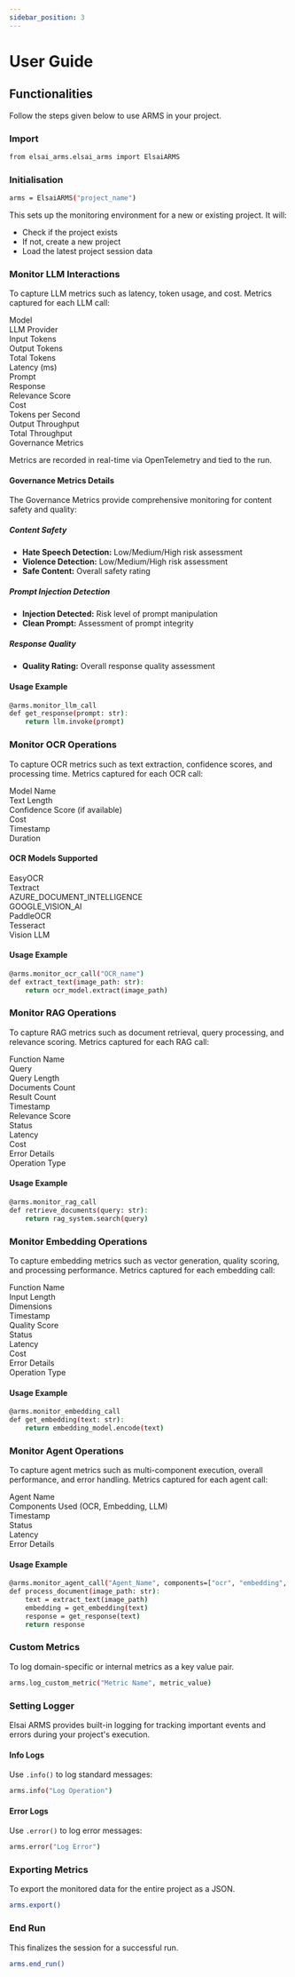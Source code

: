 ```yaml
---
sidebar_position: 3
---
```


# User Guide

## Functionalities
Follow the steps given below to use ARMS in your project.

### Import

```bash
from elsai_arms.elsai_arms import ElsaiARMS
```

### Initialisation

```bash
arms = ElsaiARMS("project_name")
```

This sets up the monitoring environment for a new or existing project. It will:

- Check if the project exists
- If not, create a new project
- Load the latest project session data

### Monitor LLM Interactions

To capture LLM metrics such as latency, token usage, and cost. Metrics captured for each LLM call:

<div className="metrics-grid">
  <div className="metric-item">
    <span className="metric-text">Model</span>
  </div>
  <div className="metric-item">
    <span className="metric-text">LLM Provider</span>
  </div>
  <div className="metric-item">
    <span className="metric-text">Input Tokens</span>
  </div>
  <div className="metric-item">
    <span className="metric-text">Output Tokens</span>
  </div>
  <div className="metric-item">
    <span className="metric-text">Total Tokens</span>
  </div>
  <div className="metric-item">
    <span className="metric-text">Latency (ms)</span>
  </div>
  <div className="metric-item">
    <span className="metric-text">Prompt</span>
  </div>
  <div className="metric-item">
    <span className="metric-text">Response</span>
  </div>
  <div className="metric-item">
    <span className="metric-text">Relevance Score</span>
  </div>
  <div className="metric-item">
    <span className="metric-text">Cost</span>
  </div>
  <div className="metric-item">
    <span className="metric-text">Tokens per Second</span>
  </div>
  <div className="metric-item">
    <span className="metric-text">Output Throughput</span>
  </div>
  <div className="metric-item">
    <span className="metric-text">Total Throughput</span>
  </div>
  <div className="metric-item">
    <span className="metric-text">Governance Metrics</span>
  </div>
</div>

Metrics are recorded in real-time via OpenTelemetry and tied to the run.

#### Governance Metrics Details

The Governance Metrics provide comprehensive monitoring for content safety and quality:

<div className="governance-metrics">
  <div className="governance-section">
    <h5>Content Safety</h5>
    <ul>
      <li><strong>Hate Speech Detection:</strong> Low/Medium/High risk assessment</li>
      <li><strong>Violence Detection:</strong> Low/Medium/High risk assessment</li>
      <li><strong>Safe Content:</strong> Overall safety rating</li>
    </ul>
  </div>
  
  <div className="governance-section">
    <h5>Prompt Injection Detection</h5>
    <ul>
      <li><strong>Injection Detected:</strong> Risk level of prompt manipulation</li>
      <li><strong>Clean Prompt:</strong> Assessment of prompt integrity</li>
    </ul>
  </div>
  
  <div className="governance-section">
    <h5>Response Quality</h5>
    <ul>
      <li><strong>Quality Rating:</strong> Overall response quality assessment</li>
    </ul>
  </div>
</div>

#### Usage Example

```bash
@arms.monitor_llm_call
def get_response(prompt: str):
    return llm.invoke(prompt)
```

### Monitor OCR Operations

To capture OCR metrics such as text extraction, confidence scores, and processing time. Metrics captured for each OCR call:

<div className="metrics-grid">
  <div className="metric-item">
    <span className="metric-text">Model Name</span>
  </div>
  <div className="metric-item">
    <span className="metric-text">Text Length</span>
  </div>
  <div className="metric-item">
    <span className="metric-text">Confidence Score (if available)</span>
  </div>
  <div className="metric-item">
    <span className="metric-text">Cost</span>
  </div>
  <div className="metric-item">
    <span className="metric-text">Timestamp</span>
  </div>
  <div className="metric-item">
    <span className="metric-text">Duration</span>
  </div>
</div>

<div className="ocr-models-section">
  <div className="models-header">
    <h4>OCR Models Supported</h4>
  </div>
  <div className="models-grid">
    <div className="model-item">
      <span className="model-name">EasyOCR</span>
    </div>
    <div className="model-item">
      <span className="model-name">Textract</span>
    </div>
    <div className="model-item">
      <span className="model-name">AZURE_DOCUMENT_INTELLIGENCE</span>
    </div>
    <div className="model-item">
      <span className="model-name">GOOGLE_VISION_AI</span>
    </div>
    <div className="model-item">
      <span className="model-name">PaddleOCR</span>
    </div>
    <div className="model-item">
      <span className="model-name">Tesseract</span>
    </div>
    <div className="model-item">
      <span className="model-name">Vision LLM</span>
    </div>
  </div>
</div>

#### Usage Example

```bash
@arms.monitor_ocr_call("OCR_name")
def extract_text(image_path: str):
    return ocr_model.extract(image_path)
```

### Monitor RAG Operations

To capture RAG metrics such as document retrieval, query processing, and relevance scoring. Metrics captured for each RAG call:

<div className="metrics-grid">
  <div className="metric-item">
    <span className="metric-text">Function Name</span>
  </div>
  <div className="metric-item">
    <span className="metric-text">Query</span>
  </div>
  <div className="metric-item">
    <span className="metric-text">Query Length</span>
  </div>
  <div className="metric-item">
    <span className="metric-text">Documents Count</span>
  </div>
  <div className="metric-item">
    <span className="metric-text">Result Count</span>
  </div>
  <div className="metric-item">
    <span className="metric-text">Timestamp</span>
  </div>
  <div className="metric-item">
    <span className="metric-text">Relevance Score</span>
  </div>
  <div className="metric-item">
    <span className="metric-text">Status</span>
  </div>
  <div className="metric-item">
    <span className="metric-text">Latency</span>
  </div>
  <div className="metric-item">
    <span className="metric-text">Cost</span>
  </div>
  <div className="metric-item">
    <span className="metric-text">Error Details</span>
  </div>
  <div className="metric-item">
    <span className="metric-text">Operation Type</span>
  </div>
</div>

#### Usage Example

```bash
@arms.monitor_rag_call
def retrieve_documents(query: str):
    return rag_system.search(query)
```

### Monitor Embedding Operations

To capture embedding metrics such as vector generation, quality scoring, and processing performance. Metrics captured for each embedding call:

<div className="metrics-grid">
  <div className="metric-item">
    <span className="metric-text">Function Name</span>
  </div>
  <div className="metric-item">
    <span className="metric-text">Input Length</span>
  </div>
  <div className="metric-item">
    <span className="metric-text">Dimensions</span>
  </div>
  <div className="metric-item">
    <span className="metric-text">Timestamp</span>
  </div>
  <div className="metric-item">
    <span className="metric-text">Quality Score</span>
  </div>
  <div className="metric-item">
    <span className="metric-text">Status</span>
  </div>
  <div className="metric-item">
    <span className="metric-text">Latency</span>
  </div>
  <div className="metric-item">
    <span className="metric-text">Cost</span>
  </div>
  <div className="metric-item">
    <span className="metric-text">Error Details</span>
  </div>
  <div className="metric-item">
    <span className="metric-text">Operation Type</span>
  </div>
</div>

#### Usage Example

```bash
@arms.monitor_embedding_call
def get_embedding(text: str):
    return embedding_model.encode(text)
```

### Monitor Agent Operations

To capture agent metrics such as multi-component execution, overall performance, and error handling. Metrics captured for each agent call:

<div className="metrics-grid">
  <div className="metric-item">
    <span className="metric-text">Agent Name</span>
  </div>
  <div className="metric-item">
    <span className="metric-text">Components Used (OCR, Embedding, LLM)</span>
  </div>
  <div className="metric-item">
    <span className="metric-text">Timestamp</span>
  </div>
  <div className="metric-item">
    <span className="metric-text">Status</span>
  </div>
  <div className="metric-item">
    <span className="metric-text">Latency</span>
  </div>
  <div className="metric-item">
    <span className="metric-text">Error Details</span>
  </div>
</div>

#### Usage Example

```bash
@arms.monitor_agent_call("Agent_Name", components=["ocr", "embedding", "llm"])
def process_document(image_path: str):
    text = extract_text(image_path)
    embedding = get_embedding(text)
    response = get_response(text)
    return response
```

### Custom Metrics

To log domain-specific or internal metrics as a key value pair.
```bash
arms.log_custom_metric("Metric Name", metric_value) 
```

### Setting Logger

Elsai ARMS provides built-in logging for tracking important events and errors during your project's execution.
#### Info Logs
Use `.info()` to log standard messages:
```bash
arms.info("Log Operation")
```

#### Error Logs
Use `.error()` to log error messages:
```bash
arms.error("Log Error")
```

### Exporting Metrics

To export the monitored data for the entire project as a JSON.
```bash
arms.export()
```

### End Run
This finalizes the session for a successful run.
```bash
arms.end_run()
```

<style>{`
  .metrics-grid {
    display: grid;
    grid-template-columns: repeat(auto-fit, minmax(280px, 1fr));
    gap: 1rem;
    margin: 1.5rem 0;
  }

  .metric-item {
    display: flex;
    align-items: center;
    gap: 0.75rem;
    background: linear-gradient(135deg, #f8f9ff 0%, #f0f4ff 100%);
    border: 1px solid #e1e5e9;
    border-radius: 8px;
    padding: 1rem;
    transition: all 0.3s ease;
    box-shadow: 0 2px 4px rgba(0, 0, 0, 0.05);
  }

  .metric-item:hover {
    transform: translateY(-2px);
    box-shadow: 0 4px 12px rgba(0, 0, 0, 0.1);
    border-color: var(--ifm-color-primary-light);
    background: linear-gradient(135deg, #f0f4ff 0%, #e8f0ff 100%);
  }

  .metric-icon {
    font-size: 1.25rem;
    flex-shrink: 0;
    display: flex;
    align-items: center;
    justify-content: center;
    width: 2rem;
    height: 2rem;
    background: white;
    border-radius: 50%;
    box-shadow: 0 2px 4px rgba(0, 0, 0, 0.1);
  }

  .metric-text {
    color: #2c3e50;
    font-weight: 500;
    font-size: 0.95rem;
    line-height: 1.4;
  }

  /* OCR Models Section Styling */
  .ocr-models-section {
    background: linear-gradient(135deg, #f8faff 0%, #f0f7ff 100%);
    border: 1px solid #d1e7ff;
    border-radius: 12px;
    padding: 1.5rem;
    margin: 1.5rem 0;
    box-shadow: 0 4px 12px rgba(0, 123, 255, 0.08);
  }

  .models-header {
    display: flex;
    align-items: center;
    gap: 0.75rem;
    margin-bottom: 1.25rem;
  }

  .models-icon {
    font-size: 1.5rem;
    display: flex;
    align-items: center;
    justify-content: center;
    width: 2.5rem;
    height: 2.5rem;
    background: linear-gradient(135deg, #007bff 0%, #0056b3 100%);
    color: white;
    border-radius: 50%;
    box-shadow: 0 4px 8px rgba(0, 123, 255, 0.3);
  }

  .models-header h4 {
    margin: 0;
    color: #1a365d;
    font-size: 1.25rem;
    font-weight: 600;
  }

  .models-grid {
    display: grid;
    grid-template-columns: repeat(auto-fit, minmax(200px, 1fr));
    gap: 0.875rem;
  }

  .model-item {
    background: white;
    border: 1px solid #e2e8f0;
    border-radius: 8px;
    padding: 0.875rem 1rem;
    text-align: center;
    transition: all 0.3s ease;
    box-shadow: 0 2px 4px rgba(0, 0, 0, 0.05);
  }

  .model-item:hover {
    transform: translateY(-2px);
    box-shadow: 0 6px 16px rgba(0, 123, 255, 0.15);
    border-color: #007bff;
    background: linear-gradient(135deg, #f8faff 0%, #f0f7ff 100%);
  }

  .model-name {
    color: #2d3748;
    font-weight: 500;
    font-size: 0.95rem;
    font-family: 'SF Mono', Monaco, 'Cascadia Code', 'Roboto Mono', Consolas, 'Courier New', monospace;
  }

  /* Dark theme adjustments */
  [data-theme='dark'] .metric-item {
    background: linear-gradient(135deg, #1e2a4a 0%, #16213e 100%);
    border-color: #4a5568;
  }

  [data-theme='dark'] .metric-item:hover {
    background: linear-gradient(135deg, #16213e 0%, #0f1419 100%);
    border-color: var(--ifm-color-primary-light);
  }

  [data-theme='dark'] .metric-icon {
    background: #2d3748;
    color: #e2e8f0;
  }

  [data-theme='dark'] .metric-text {
    color: #e1e1e1;
  }

  [data-theme='dark'] .ocr-models-section {
    background: linear-gradient(135deg, #1a2a4a 0%, #0f1a2e 100%);
    border-color: #2d5a8b;
    box-shadow: 0 4px 12px rgba(0, 123, 255, 0.15);
  }

  [data-theme='dark'] .models-header h4 {
    color: #e2e8f0;
  }

  [data-theme='dark'] .model-item {
    background: #2d3748;
    border-color: #4a5568;
  }

  [data-theme='dark'] .model-item:hover {
    background: linear-gradient(135deg, #1a2a4a 0%, #0f1a2e 100%);
    border-color: #007bff;
  }

  [data-theme='dark'] .model-name {
    color: #e2e8f0;
  }

  /* Responsive design */
  @media (max-width: 768px) {
    .metrics-grid {
      grid-template-columns: 1fr;
      gap: 0.75rem;
      margin: 1rem 0;
    }

    .metric-item {
      padding: 0.875rem;
    }

    .metric-text {
      font-size: 0.9rem;
    }

    .ocr-models-section {
      padding: 1.25rem;
      margin: 1rem 0;
    }

    .models-grid {
      grid-template-columns: repeat(auto-fit, minmax(150px, 1fr));
      gap: 0.75rem;
    }

    .model-item {
      padding: 0.75rem;
    }

    .model-name {
      font-size: 0.9rem;
    }
  }

  /* Governance Metrics Styling */
  .governance-metrics {
    background: linear-gradient(135deg, #f8faff 0%, #f0f7ff 100%);
    border: 1px solid #d1e7ff;
    border-radius: 12px;
    padding: 1.5rem;
    margin: 1.5rem 0;
    box-shadow: 0 4px 12px rgba(0, 123, 255, 0.08);
  }

  .governance-section {
    margin-bottom: 1.5rem;
  }

  .governance-section:last-child {
    margin-bottom: 0;
  }

  .governance-section h5 {
    color: #1a365d;
    font-size: 1.1rem;
    font-weight: 600;
    margin: 0 0 0.75rem 0;
    border-bottom: 2px solid #e2e8f0;
    padding-bottom: 0.5rem;
  }

  .governance-section ul {
    margin: 0;
    padding-left: 1.25rem;
  }

  .governance-section li {
    color: #2d3748;
    margin-bottom: 0.5rem;
    line-height: 1.5;
  }

  .governance-section strong {
    color: #1a365d;
    font-weight: 600;
  }

  /* Dark theme adjustments for governance metrics */
  [data-theme='dark'] .governance-metrics {
    background: linear-gradient(135deg, #1a2a4a 0%, #0f1a2e 100%);
    border-color: #2d5a8b;
    box-shadow: 0 4px 12px rgba(0, 123, 255, 0.15);
  }

  [data-theme='dark'] .governance-section h5 {
    color: #e2e8f0;
    border-bottom-color: #4a5568;
  }

  [data-theme='dark'] .governance-section li {
    color: #e2e8f0;
  }

  [data-theme='dark'] .governance-section strong {
    color: #90cdf4;
  }
`}</style>